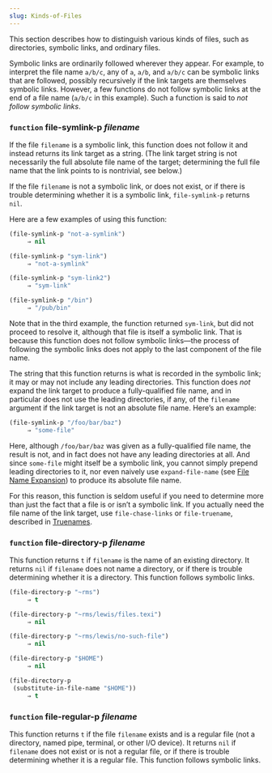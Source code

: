 ```yaml
---
slug: Kinds-of-Files
---
```


This section describes how to distinguish various kinds of files, such as directories, symbolic links, and ordinary files.

Symbolic links are ordinarily followed wherever they appear. For example, to interpret the file name `a/b/c`, any of `a`, `a/b`, and `a/b/c` can be symbolic links that are followed, possibly recursively if the link targets are themselves symbolic links. However, a few functions do not follow symbolic links at the end of a file name (`a/b/c` in this example). Such a function is said to *not follow symbolic links*.

### <span className="tag function">`function`</span> **file-symlink-p** *filename*

If the file `filename` is a symbolic link, this function does not follow it and instead returns its link target as a string. (The link target string is not necessarily the full absolute file name of the target; determining the full file name that the link points to is nontrivial, see below.)

If the file `filename` is not a symbolic link, or does not exist, or if there is trouble determining whether it is a symbolic link, `file-symlink-p` returns `nil`.

Here are a few examples of using this function:

```lisp
(file-symlink-p "not-a-symlink")
     ⇒ nil
```

```lisp
(file-symlink-p "sym-link")
     ⇒ "not-a-symlink"
```

```lisp
(file-symlink-p "sym-link2")
     ⇒ "sym-link"
```

```lisp
(file-symlink-p "/bin")
     ⇒ "/pub/bin"
```

Note that in the third example, the function returned `sym-link`, but did not proceed to resolve it, although that file is itself a symbolic link. That is because this function does not follow symbolic links—the process of following the symbolic links does not apply to the last component of the file name.

The string that this function returns is what is recorded in the symbolic link; it may or may not include any leading directories. This function does *not* expand the link target to produce a fully-qualified file name, and in particular does not use the leading directories, if any, of the `filename` argument if the link target is not an absolute file name. Here’s an example:

```lisp
(file-symlink-p "/foo/bar/baz")
     ⇒ "some-file"
```

Here, although `/foo/bar/baz` was given as a fully-qualified file name, the result is not, and in fact does not have any leading directories at all. And since `some-file` might itself be a symbolic link, you cannot simply prepend leading directories to it, nor even naively use `expand-file-name` (see [File Name Expansion](/docs/elisp/File-Name-Expansion)) to produce its absolute file name.

For this reason, this function is seldom useful if you need to determine more than just the fact that a file is or isn’t a symbolic link. If you actually need the file name of the link target, use `file-chase-links` or `file-truename`, described in [Truenames](/docs/elisp/Truenames).

### <span className="tag function">`function`</span> **file-directory-p** *filename*

This function returns `t` if `filename` is the name of an existing directory. It returns `nil` if `filename` does not name a directory, or if there is trouble determining whether it is a directory. This function follows symbolic links.

```lisp
(file-directory-p "~rms")
     ⇒ t
```

```lisp
(file-directory-p "~rms/lewis/files.texi")
     ⇒ nil
```

```lisp
(file-directory-p "~rms/lewis/no-such-file")
     ⇒ nil
```

```lisp
(file-directory-p "$HOME")
     ⇒ nil
```

```lisp
(file-directory-p
 (substitute-in-file-name "$HOME"))
     ⇒ t
```

### <span className="tag function">`function`</span> **file-regular-p** *filename*

This function returns `t` if the file `filename` exists and is a regular file (not a directory, named pipe, terminal, or other I/O device). It returns `nil` if `filename` does not exist or is not a regular file, or if there is trouble determining whether it is a regular file. This function follows symbolic links.
